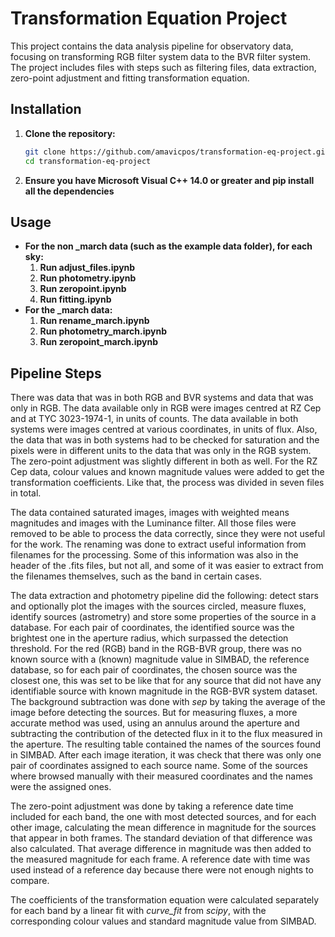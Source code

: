 # Transformation Equation Project
This project contains the data analysis pipeline for observatory data, focusing on transforming RGB filter system data to the BVR filter system. The project includes files with steps such as filtering files, data extraction, zero-point adjustment and fitting transformation equation.

## Installation
1. **Clone the repository:**
    ```bash
    git clone https://github.com/amavicpos/transformation-eq-project.git
    cd transformation-eq-project
    ```
2. **Ensure you have Microsoft Visual C++ 14.0 or greater and pip install all the dependencies**

## Usage
-   **For the non _march data (such as the example data folder), for each sky:**
    1. **Run adjust_files.ipynb**
    2. **Run photometry.ipynb**
    3. **Run zeropoint.ipynb**
    4. **Run fitting.ipynb**
-   **For the _march data:**
    1. **Run rename_march.ipynb**
    2. **Run photometry_march.ipynb**
    3. **Run zeropoint_march.ipynb**

## Pipeline Steps
There was data that was in both RGB and BVR systems and data that was only in RGB. The data available only in RGB were images centred at RZ Cep and at TYC 3023-1974-1, in units of counts. The data available in both systems were images centred at various coordinates, in units of flux. Also, the data that was in both systems had to be checked for saturation and the pixels were in different units to the data that was only in the RGB system. The zero-point adjustment was slightly different in both as well. For the RZ Cep data, colour values and known magnitude values were added to get the transformation coefficients. Like that, the process was divided in seven files in total.

The data contained saturated images, images with weighted means magnitudes and images with the Luminance filter. All those files were removed to be able to process the data correctly, since they were not useful for the work. The renaming was done to extract useful information from filenames for the processing. Some of this information was also in the header of the .fits files, but not all, and some of it was easier to extract from the filenames themselves, such as the band in certain cases.

The data extraction and photometry pipeline did the following: detect stars and optionally plot the images with the sources circled, measure fluxes, identify sources (astrometry) and store some properties of the source in a database. For each pair of coordinates, the identified source was the brightest one in the aperture radius, which surpassed the detection threshold. For the red (RGB) band in the RGB-BVR group, there was no known source with a (known) magnitude value in SIMBAD, the reference database, so for each pair of coordinates, the chosen source was the closest one, this was set to be like that for any source that did not have any identifiable source with known magnitude in the RGB-BVR system dataset. The background subtraction was done with _sep_ by taking the average of the image before detecting the sources. But for measuring fluxes, a more accurate method was used, using an annulus around the aperture and subtracting the contribution of the detected flux in it to the flux measured in the aperture. The resulting table contained the names of the sources found in SIMBAD. After each image iteration, it was check that there was only one pair of coordinates assigned to each source name. Some of the sources where browsed manually with their measured coordinates and the names were the assigned ones.

The zero-point adjustment was done by taking a reference date time included for each band, the one with most detected sources, and for each other image, calculating the mean difference in magnitude for the sources that appear in both frames. The standard deviation of that difference was also calculated. That average difference in magnitude was then added to the measured magnitude for each frame. A reference date with time was used instead of a reference day because there were not enough nights to compare.

The coefficients of the transformation equation were calculated separately for each band by a linear fit with _curve\_fit_ from _scipy_, with the corresponding colour values and standard magnitude value from SIMBAD.
